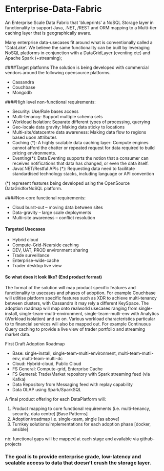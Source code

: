 # Enterprise-Data-Fabric

An Enterprise Scale Data Fabric that 'blueprints' a NoSQL Storage layer in functionality to support Java, .NET, /REST and ORM mapping to a Multi-tier caching layer that is geographically aware. 

Many enterprise data-usecases fit around what is conventionally called a 'DataLake'. We believe the same functionality can be built by leveraging NoSQL platforms in conjunction with a DataGridLayer (eventing etc) and Apache Spark (+streaming); 

####Target platforms
The solution is being developed with commercial vendors around the following opensource platforms.
* Cassandra
* Couchbase
* Mongodb

####High level non-functional requirements:
*	Security: Use/Role bases access
*	Multi-tenancy: Support multiple schema sets
*	Workload Isolation: Separate different types of processing, querying
*	Geo-locale data gravity: Making data sticky to locations 
*	Multi-site/datacentre data awareness: Making data flow to regions based upon attributes
*	Caching (*): A highly scalable data caching layer: Compute engines cannot afford the chatter or repeated request for data required to build pricing environments. 
* Eventing(*): Data Eventing supports the notion that a consumer can receives notifications that data has changed, or even the data itself.
*	Java/.NET/Restful APIs (*): Requesting data need to facilitate standardised technology stacks, including language or API convention

(*) represent features being developed using the OpenSource DataGridforNoSQL platform.

####Non-core functional requirements:
*	Cloud burst-out – moving data between sites
*	Data-gravity – large scale deployments
*	Multi-site awareness – conflict resolution

#### Targeted Usecases
* Hybrid cloud
* Compute-Grid-Nearside caching
* DEV, UAT, PROD environment sharing
* Trade surveillance
* Enterprise-wide-cache
* Trader desktop live view

#### So what does it look like? (End product format)
The format of the solution will map product specific features and functionality to usecases and phases of adoption. For example Couchbase will utlitise platform specific features such as XDR to achieve multi-tenancy between clusters, with Cassandra it may rely a different KeySpace. The adoption roadmap will map onto realworld usecases ranging from single-install, single-team-multi-environment, single-team-mutli-env with Analytics (Workload isolation) and so on. Various workload characteristics particular to to financial services will also be mapped out. For example Continuous Query caching to provide a live view of trader portfolio and streaming market data. 

First Draft Adoption Roadmap
 * Base: single-install, single-team-multi-environment, multi-team-mutli-env, multi-team-multi-dc
 * Cloud: Hybrid-cloud, Public Cloud
 * FS General: Compute-grid, Enterprise Cache
 * FS Gemeral: Trade/Market repository with Spark streaming feed (via Kafka)
 * Data Repository from Messaging feed with replay capability
 * Data OLAP using Spark/SparkSQL

A final product offering for each DataPlatform will:
 1. Product mapping to core functional requirements (i.e. multi-tenancy, security, data centre) [Base Patterns]
 1. Adoption/roadmap i.e. single-team, single [as above]
 1. Turnkey solutions/implementations for each adoption phase [docker, ansible]

nb: functional gaps will be mapped at each stage and available via github-projects

### The goal is to provide enterprise grade, low-latency and scalable access to data that doesn’t crush the storage layer.


